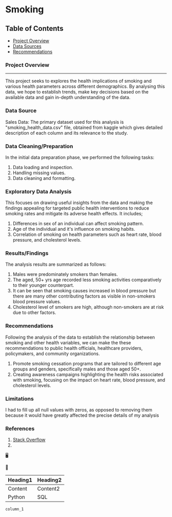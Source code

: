 # Smoking

## Table of Contents

- [Project Overview](#project-overview)
- [Data Sources](#data-sources)
- [Recommendations](#recommendations)

### Project Overview
---

This project seeks to explores the health implications of smoking and various health parameters across different demographics. By analysing this data, we hope to establish trends, make key decisions based on the available data and gain in-depth understanding of the data.

### Data Source

Sales Data: The primary dataset used for this analysis is "smoking_health_data.csv" file, obtained from kaggle which gives detailed description of each column and its relevance to the study.

### Data Cleaning/Preparation

In the initial data preparation phase, we performed the following tasks:
1. Data loading and inspection.
2. Handling missing values.
3. Data cleaning and formatting.

### Exploratory Data Analysis

This focuses on drawing useful insights from the data and making the findings appealing for targeted public health interventions to reduce smoking rates and mitigate its adverse health effects. It includes;
1. Differences in sex of an individual can affect smoking pattern.
2. Age of the individual and it's influence on smoking habits.
3. Correlation of smoking on health parameters such as heart rate, blood pressure, and cholesterol levels.


### Results/Findings

The analysis results are summarized as follows:
1. Males were predominately smokers than females.
2. The aged, 50+ yrs age recorded less smoking activities comparatively to their younger counterpart.
3. It can be seen that smoking causes increased in blood pressure but there are many other contributing factors as visible in non-smokers blood pressure values. 
4. Cholesterol level of smokers are high, although non-smokers are at risk due to other factors.


### Recommendations

Following the analysis of the data to establish the relationship between smoking and other health variables, we can make the these recommendations to public health officials, healthcare providers, policymakers, and community organizations.
1. Promote smoking cessation programs that are tailored to different age groups and genders, specifically males and those aged 50+.
2. Creating awareness campaigns highlighting the health risks associated with smoking, focusing on the impact on heart rate, blood pressure, and cholesterol levels.


### Limitations

I had to fill up all null values with zeros, as opposed to removing them because it would have greatly affected the precise details of my analysis

### References

1. [Stack Overflow](https://stack.com)
2. 


🖥️

🥰

|Heading1|Heading2|
|--------|--------|
|Content|Content2|
|Python|SQL|

`column_1`
